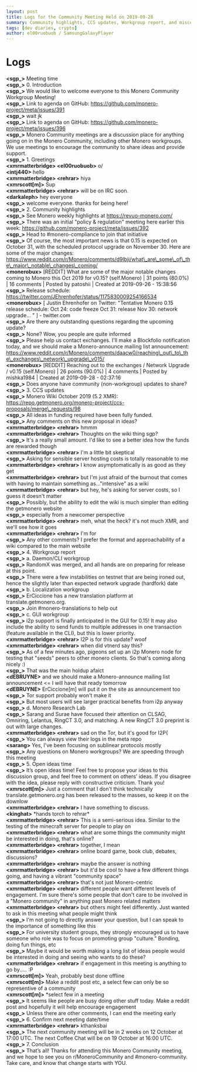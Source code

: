 ```yaml
---
layout: post
title: Logs for the Community Meeting Held on 2019-09-28
summary: Community highlights, CCS updates, Workgroup report, and miscellaneous
tags: [dev diaries, crypto]
author: el00ruobuob / SamsungGalaxyPlayer
---
```


# Logs  


**\<sgp\_>** Meeting time  
**\<sgp\_>** 0. Introduction  
**\<sgp\_>** We would like to welcome everyone to this Monero Community Workgroup Meeting!  
**\<sgp\_>** Link to agenda on GitHub: https://github.com/monero-project/meta/issues/391  
**\<sgp\_>** wait jk  
**\<sgp\_>** Link to agenda on GitHub: https://github.com/monero-project/meta/issues/396  
**\<sgp\_>** Monero Community meetings are a discussion place for anything going on in the Monero Community, including other Monero workgroups. We use meetings to encourage the community to share ideas and provide support.  
**\<sgp\_>** 1. Greetings  
**\<xmrmatterbridge> \<el00ruobuob>** o/  
**\<intj440>** hello  
**\<xmrmatterbridge> \<rehrar>** hiya  
**\<xmrscott[m]>** Sup  
**\<xmrmatterbridge> \<rehrar>** will be on IRC soon.  
**\<darkaleph>** hey everyone  
**\<sgp\_>** welcome everyone. thanks for being here!  
**\<sgp\_>** 2. Community highlights  
**\<sgp\_>** See Monero weekly highlights at https://revuo-monero.com/  
**\<sgp\_>** There was an initial "policy & regulation" meeting here earlier this week: https://github.com/monero-project/meta/issues/392  
**\<sgp\_>** Head to #monero-compliance to join that initiative  
**\<sgp\_>** Of course, the most important news is that 0.15 is expected on October 31, with the scheduled protocol upgrade on November 30. Here are some of the major changes: https://www.reddit.com/r/Monero/comments/d9lbji/what\_are\_some\_of\_the\_major\_notable\_changes\_coming/  
**\<monerobux>** [REDDIT] What are some of the major notable changes coming to Monero this Oct 2019 for v0.15? (self.Monero) | 31 points (80.0%) | 16 comments | Posted by patoshii | Created at 2019-09-26 - 15:38:56  
**\<sgp\_>** Release schedule: https://twitter.com/JEhrenhofer/status/1175830009254166534  
**\<monerobux>** [ Justin Ehrenhofer on Twitter: "Tentative Monero 0.15 release schedule: Oct 24: code freeze Oct 31: release Nov 30: network upgrade… " ] - twitter.com  
**\<sgp\_>** Are there any outstanding questions regarding the upcoming update?  
**\<sgp\_>** None? Wow, you people are quite informed  
**\<sgp\_>** Please help us contact exchanges. I'll make a Blockfolio notification today, and we should make a Monero-announce mailing list announcement: https://www.reddit.com/r/Monero/comments/daacw0/reaching\_out\_to\_the\_exchanges\_network\_upgrade\_v015/  
**\<monerobux>** [REDDIT] Reaching out to the exchanges / Network Upgrade / v0.15 (self.Monero) | 26 points (90.0%) | 4 comments | Posted by mishka1984 | Created at 2019-09-28 - 02:37:16  
**\<sgp\_>** Does anyone have community (non-workgroup) updates to share?  
**\<sgp\_>** 3. CCS updates  
**\<sgp\_>** Monero Wiki October 2019 (5.2 XMR): https://repo.getmonero.org/monero-project/ccs-proposals/merge\_requests/98  
**\<sgp\_>** All ideas in funding required have been fully funded.  
**\<sgp\_>** Any comments on this new proposal in ideas?  
**\<xmrmatterbridge> \<rehrar>** hmmm  
**\<xmrmatterbridge> \<rehrar>** Thoughts on the wiki thing sgp?  
**\<sgp\_>** It's a really small amount. I'd like to see a better idea how the funds are rewarded though  
**\<xmrmatterbridge> \<rehrar>** I'm a little bit skeptical  
**\<sgp\_>** Asking for sensible server hosting costs is totally reasonable to me  
**\<xmrmatterbridge> \<rehrar>** I know asymptomatically is as good as they get  
**\<xmrmatterbridge> \<rehrar>** but I'm just afraid of the burnout that comes with having to maintain something as..."intensive" as a wiki  
**\<xmrmatterbridge> \<rehrar>** but hey, he's asking for server costs, so I guess it doesn't matter  
**\<sgp\_>** Possibly, but the ability to edit the wiki is much simpler than editing the getmonero website  
**\<sgp\_>** especially from a newcomer perspective  
**\<xmrmatterbridge> \<rehrar>** meh, what the heck? it's not much XMR, and we'll see how it goes  
**\<xmrmatterbridge> \<rehrar>** I'm for  
**\<sgp\_>** Any other comments? I prefer the format and approachability of a wiki compared to the main website  
**\<sgp\_>** 4. Workgroup report  
**\<sgp\_>** a. Daemon/CLI workgroup  
**\<sgp\_>** RandomX was merged, and all hands are on preparing for release at this point.  
**\<sgp\_>** There were a few instabilities on testnet that are being ironed out, hence the slightly later than expected network upgrade (hardfork) date  
**\<sgp\_>** b. Localization workgroup  
**\<sgp\_>** ErCiccione has a new translation platform at translate.getmonero.org.  
**\<sgp\_>** Join #monero-translations to help out  
**\<sgp\_>** c. GUI workgroup  
**\<sgp\_>** i2p support is finally anticipated in the GUI for 0.15! It may also include the ability to send funds to multiple addresses in one transaction (feature available in the CLI), but this is lower priority.  
**\<xmrmatterbridge> \<rehrar>** I2P is for this update? woof  
**\<xmrmatterbridge> \<rehrar>** when did vtnerd say this?  
**\<sgp\_>** As of a few minutes ago, pigeons set up an i2p Monero node for testing that "seeds" peers to other monero clients. So that's coming along nicely :)  
**\<sgp\_>** That was the main holdup afaict  
**\<dEBRUYNE>**  and we should make a Monero-announce mailing list announcement \<= I will have that ready tomorrow  
**\<dEBRUYNE>** ErCiccione[m] will put it on the site as announcement too  
**\<sgp\_>** Tor support probably won't make it  
**\<sgp\_>** But most users will see larger practical benefits from i2p anyway  
**\<sgp\_>** d. Monero Research Lab  
**\<sgp\_>** Sarang and Surae have focused their attention on CLSAG, Omniring, Lelantus, RingCT 3.0, and matching. A new RingCT 3.0 preprint is out with large changes.  
**\<xmrmatterbridge> \<rehrar>** sad on the Tor, but it's good for I2P{  
**\<sgp\_>** You can always view their logs in the meta repo  
**\<sarang>** Yes, I've been focusing on sublinear protocols mostly  
**\<sgp\_>** Any questions on Monero workgroups? We are speeding through this meeting  
**\<sgp\_>** 5. Open ideas time  
**\<sgp\_>** It’s open ideas time! Feel free to propose your ideas to this discussion group, and feel free to comment on others’ ideas. If you disagree with the idea, please reply with constructive criticism. Thank you!  
**\<xmrscott[m]>** Just a comment that I don't think technically translate.getmonero.org has been released to the masses, so keep it on the downlow  
**\<xmrmatterbridge> \<rehrar>** I have something to discuss.  
**\<kinghat>** \*hands torch to rehrar\*  
**\<xmrmatterbridge> \<rehrar>** This is a semi-serious idea. Similar to the testing of the minecraft server for people to play on  
**\<xmrmatterbridge> \<rehrar>** what are some things the community might be interested in doing, that's online?  
**\<xmrmatterbridge> \<rehrar>** together, I mean  
**\<xmrmatterbridge> \<rehrar>** online board game, book club, debates, discussions?  
**\<xmrmatterbridge> \<rehrar>** maybe the answer is nothing  
**\<xmrmatterbridge> \<rehrar>** but it'd be cool to have a few different things going, and having a vibrant "community space"  
**\<xmrmatterbridge> \<rehrar>** that's not just Monero-centric  
**\<xmrmatterbridge> \<rehrar>** different people want different levels of engagement. I'm sure there's some people that don't care to be involved in a "Monero community" in anything past Monero related matters  
**\<xmrmatterbridge> \<rehrar>** but others might feel differently. Just wanted to ask in this meeting what people might think  
**\<sgp\_>** I'm not going to directly answer your question, but I can speak to the importance of something like this  
**\<sgp\_>** For university student groups, they strongly encouraged us to have someone who role was to focus on promoting group "culture." Bonding, doing fun things, etc  
**\<sgp\_>** Maybe it would be worth making a long list of ideas people would be interested in doing and seeing who wants to do these?  
**\<xmrmatterbridge> \<rehrar>** if engagement in this meeting is anything to go by..... :P  
**\<xmrscott[m]>** Yeah, probably best done offline  
**\<xmrscott[m]>** Make a reddit post etc, a select few can only be so representive of a community  
**\<xmrscott[m]>** \*select few in a meeting  
**\<sgp\_>** It seems like people are busy doing other stuff today. Make a reddit post and hopefully it will help encourage engagement  
**\<sgp\_>** Unless there are other comments, I can end the meeting early  
**\<sgp\_>** 6. Confirm next meeting date/time  
**\<xmrmatterbridge> \<rehrar>** kthanksbai  
**\<sgp\_>** The next community meeting will be in 2 weeks on 12 October at 17:00 UTC. The next Coffee Chat will be on 19 October at 16:00 UTC.  
**\<sgp\_>** 7. Conclusion  
**\<sgp\_>** That’s all! Thanks for attending this Monero Community meeting, and we hope to see you on r/MoneroCommunity and #monero-community. Take care, and know that change starts with YOU.  
